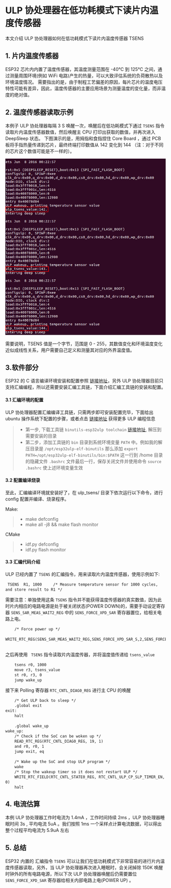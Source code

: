 # ULP 协处理器在低功耗模式下读片内温度传感器

本文介绍 ULP 协处理器如何在低功耗模式下读片内温度传感器 TSENS 

## 1. 片内温度传感器
ESP32 芯片内内置了温度传感器，其温度测量范围在 -40℃ 到 125℃ 之间，通过测量周围环境(例如 WiFi 电路)产生的热量，可以大致评估系统的负荷散热以及环境温度情况。
需要指出的是，由于制程工艺偏差的原因，每片芯片的温度电压特性可能有差异，因此，温度传感器的主要应用场景为测量温度的变化量，而非温度的绝对值。

## 2. 温度传感器读取示例
本例子 ULP 协处理器每隔 3 S 唤醒一次，唤醒后在低功耗模式下通过 `TSENS` 指令读取片内温度传感器数值，然后唤醒主 CPU 打印出获取的数值，并再次进入 DeepSleep 状态。
下图演示的是，用拇指和食指捏住 Core Board ，通过 PCB 板将手指热量传递到芯片，最终终端打印数值从 142 变化到 144 （注：对于不同的芯片这个数值可能是不一样的）。

![](../../../documents/_static/ulp_tsens/tsens.png)

需要说明，TSENS 值是一个字节，范围是 0 - 255，其数值变化和环境温度变化近似成线性关系，用户需要自己定义和测量其对应的外界温度值。

## 3.软件部分
ESP32 的 C 语言编译环境安装和配置参照 [链接地址](https://docs.espressif.com/projects/esp-idf/en/latest/get-started/index.html#setup-toolchain)，另外 ULP 协处理器目前只支持汇编编程，所以还需要安装汇编工具链，下面介绍汇编工具链的安装和配置。
#### 3.1 汇编环境的配置
ULP 协处理器配置汇编编译工具链，只需两步即可安装配置完毕，下面给出 ubuntu 操作系统下配置的步骤，或者点击 [链接地址](http://docs.espressif.com/projects/esp-idf/en/latest/api-guides/ulp.html) 获得更多 ULP 编程信息
>* 第一步, 下载工具链 `binutils-esp32ulp toolchain`  [链接地址]( https://github.com/espressif/binutils-esp32ulp/wiki#downloads), 解压到需要安装的目录
>* 第二步，添加工具链的 `bin` 目录到系统环境变量 `PATH` 中。例如我的解压目录是 `/opt/esp32ulp-elf-binutils` 那么添加 `export PATH=/opt/esp32ulp-elf-binutils/bin:$PATH` 这一行到 /home 目录的隐藏文件 `.bashrc` 文件最后一行，保存关闭文件并使用命令 `source .bashrc` 使上述环境变量生效

#### 3.2 配置编译烧录
至此，汇编编译环境就安装好了，在 ulp_tsens/ 目录下依次运行以下命令，进行 config 配置并编译、烧录程序。

Make:
>* make defconfig
>* make all -j8 && make flash monitor

CMake
>* idf.py defconfig
>* idf.py flash monitor


#### 3.3 汇编代码介绍

ULP 已经内置了 `TSENS` 的汇编指令，用来读取片内温度传感器，使用示例如下:
```
 TSENS  R1, 1000     /* Measure temperature sensor for 1000 cycles, and store result to R1 */                  
```

需要注意：单独使用这条 `TSENS` 指令并不能获得温度传感器的真实数值，因为此时片内相应的电路电源是处于被关闭状态(POWER DOWN)的，需要手动设定寄存器 `SENS_SAR_MEAS_WAIT2_REG` 中的 `SENS_FORCE_XPD_SAR` 寄存器置位，给相关电路上电。

```
	/* Force power up */
	WRITE_RTC_REG(SENS_SAR_MEAS_WAIT2_REG,SENS_FORCE_XPD_SAR_S,2,SENS_FORCE_XPD_SAR_PU)
    
```

之后再使用 ` TSENS` 指令读取片内温度传器，并将温度值传递给 `tsens_value` 
```
	tsens r0, 1000
	move r3, tsens_value
	st r0, r3, 0	
	jump wake_up

```
接下来 Polling 寄存器 `RTC_CNTL_DIAG0_REG` 进行主 CPU 的唤醒

```
	/* Get ULP back to sleep */
	.global exit
exit:
	halt

	.global wake_up
wake_up:
	/* Check if the SoC can be woken up */
	READ_RTC_REG(RTC_CNTL_DIAG0_REG, 19, 1)
	and r0, r0, 1
	jump exit, eq

	/* Wake up the SoC and stop ULP program */
	wake
	/* Stop the wakeup timer so it does not restart ULP */
	WRITE_RTC_FIELD(RTC_CNTL_STATE0_REG, RTC_CNTL_ULP_CP_SLP_TIMER_EN, 0)
	halt
```
## 4. 电流估算
本例 ULP 协处理器工作时电流为 1.4mA ，工作时间持续 2ms ，ULP 协处理器睡眠时间 3s , 平均电流 5uA 。我们按照 1ms 一个采样点计算电流数据，可以得出整个过程平均电流为 5.9uA 左右 

## 5. 总结
ESP32 内置的 汇编指令 `TSENS` 可以让我们在低功耗模式下非常容易的进行片内温度传感器读取，另外，当 ULP 协处理器再次进入睡眠时，会关闭掉除 150K 唤醒时钟外的所有电路电源，所以下次 ULP 协处理器唤醒后仍需要置位 `SENS_FORCE_XPD_SAR` 寄存器给相关内部电路上电(POWER UP) 。


 